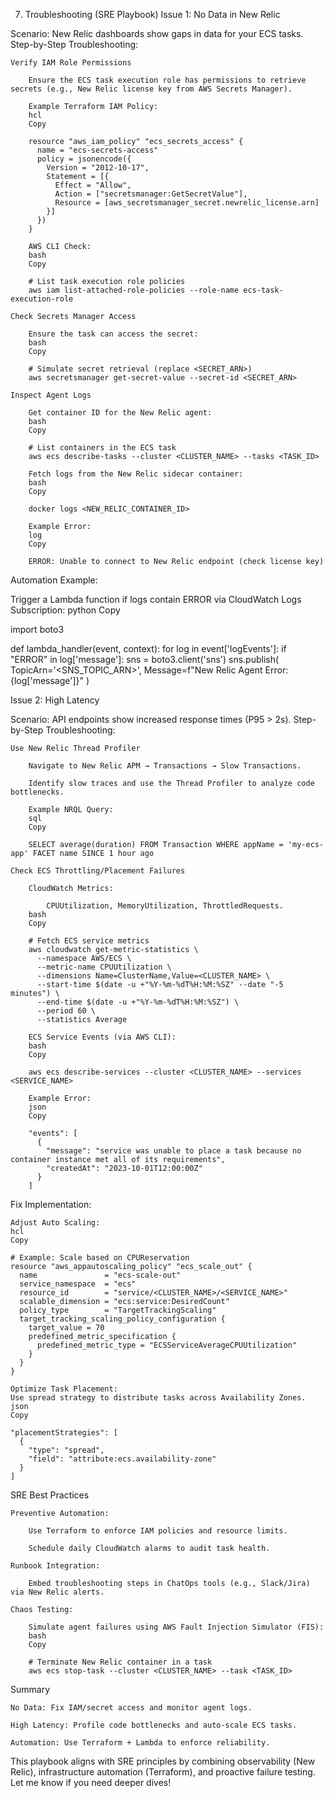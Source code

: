 7. Troubleshooting (SRE Playbook)
Issue 1: No Data in New Relic

Scenario:
New Relic dashboards show gaps in data for your ECS tasks.
Step-by-Step Troubleshooting:

    Verify IAM Role Permissions

        Ensure the ECS task execution role has permissions to retrieve secrets (e.g., New Relic license key from AWS Secrets Manager).

        Example Terraform IAM Policy:
        hcl
        Copy

        resource "aws_iam_policy" "ecs_secrets_access" {
          name = "ecs-secrets-access"
          policy = jsonencode({
            Version = "2012-10-17",
            Statement = [{
              Effect = "Allow",
              Action = ["secretsmanager:GetSecretValue"],
              Resource = [aws_secretsmanager_secret.newrelic_license.arn]
            }]
          })
        }

        AWS CLI Check:
        bash
        Copy

        # List task execution role policies
        aws iam list-attached-role-policies --role-name ecs-task-execution-role

    Check Secrets Manager Access

        Ensure the task can access the secret:
        bash
        Copy

        # Simulate secret retrieval (replace <SECRET_ARN>)
        aws secretsmanager get-secret-value --secret-id <SECRET_ARN>

    Inspect Agent Logs

        Get container ID for the New Relic agent:
        bash
        Copy

        # List containers in the ECS task
        aws ecs describe-tasks --cluster <CLUSTER_NAME> --tasks <TASK_ID>

        Fetch logs from the New Relic sidecar container:
        bash
        Copy

        docker logs <NEW_RELIC_CONTAINER_ID>

        Example Error:
        log
        Copy

        ERROR: Unable to connect to New Relic endpoint (check license key)

Automation Example:

Trigger a Lambda function if logs contain ERROR via CloudWatch Logs Subscription:
python
Copy

import boto3

def lambda_handler(event, context):
    for log in event['logEvents']:
        if "ERROR" in log['message']:
            sns = boto3.client('sns')
            sns.publish(
                TopicArn='<SNS_TOPIC_ARN>',
                Message=f"New Relic Agent Error: {log['message']}"
            )

Issue 2: High Latency

Scenario:
API endpoints show increased response times (P95 > 2s).
Step-by-Step Troubleshooting:

    Use New Relic Thread Profiler

        Navigate to New Relic APM → Transactions → Slow Transactions.

        Identify slow traces and use the Thread Profiler to analyze code bottlenecks.

        Example NRQL Query:
        sql
        Copy

        SELECT average(duration) FROM Transaction WHERE appName = 'my-ecs-app' FACET name SINCE 1 hour ago

    Check ECS Throttling/Placement Failures

        CloudWatch Metrics:

            CPUUtilization, MemoryUtilization, ThrottledRequests.
        bash
        Copy

        # Fetch ECS service metrics
        aws cloudwatch get-metric-statistics \
          --namespace AWS/ECS \
          --metric-name CPUUtilization \
          --dimensions Name=ClusterName,Value=<CLUSTER_NAME> \
          --start-time $(date -u +"%Y-%m-%dT%H:%M:%SZ" --date "-5 minutes") \
          --end-time $(date -u +"%Y-%m-%dT%H:%M:%SZ") \
          --period 60 \
          --statistics Average

        ECS Service Events (via AWS CLI):
        bash
        Copy

        aws ecs describe-services --cluster <CLUSTER_NAME> --services <SERVICE_NAME>

        Example Error:
        json
        Copy

        "events": [
          {
            "message": "service was unable to place a task because no container instance met all of its requirements",
            "createdAt": "2023-10-01T12:00:00Z"
          }
        ]

Fix Implementation:

    Adjust Auto Scaling:
    hcl
    Copy

    # Example: Scale based on CPUReservation
    resource "aws_appautoscaling_policy" "ecs_scale_out" {
      name               = "ecs-scale-out"
      service_namespace  = "ecs"
      resource_id        = "service/<CLUSTER_NAME>/<SERVICE_NAME>"
      scalable_dimension = "ecs:service:DesiredCount"
      policy_type        = "TargetTrackingScaling"
      target_tracking_scaling_policy_configuration {
        target_value = 70
        predefined_metric_specification {
          predefined_metric_type = "ECSServiceAverageCPUUtilization"
        }
      }
    }

    Optimize Task Placement:
    Use spread strategy to distribute tasks across Availability Zones.
    json
    Copy

    "placementStrategies": [
      {
        "type": "spread",
        "field": "attribute:ecs.availability-zone"
      }
    ]

SRE Best Practices

    Preventive Automation:

        Use Terraform to enforce IAM policies and resource limits.

        Schedule daily CloudWatch alarms to audit task health.

    Runbook Integration:

        Embed troubleshooting steps in ChatOps tools (e.g., Slack/Jira) via New Relic alerts.

    Chaos Testing:

        Simulate agent failures using AWS Fault Injection Simulator (FIS):
        bash
        Copy

        # Terminate New Relic container in a task
        aws ecs stop-task --cluster <CLUSTER_NAME> --task <TASK_ID>

Summary

    No Data: Fix IAM/secret access and monitor agent logs.

    High Latency: Profile code bottlenecks and auto-scale ECS tasks.

    Automation: Use Terraform + Lambda to enforce reliability.

This playbook aligns with SRE principles by combining observability (New Relic), infrastructure automation (Terraform), and proactive failure testing. Let me know if you need deeper dives!